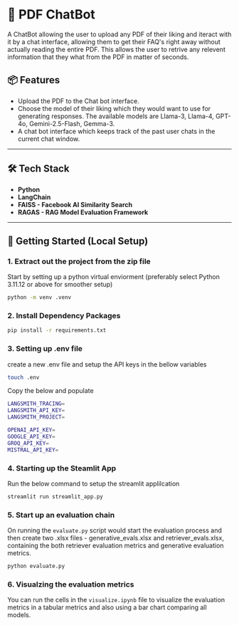 # 🔗 PDF ChatBot 

A ChatBot allowing the user to upload any PDF of their liking and iteract with it by a chat interface, allowing them to get their FAQ's right away without actually reading the entire PDF. This allows the user to retrive any relevent information that they what from the PDF in matter of seconds.

## 📦 Features

- Upload the PDF to the Chat bot interface.
- Choose the model of their liking which they would want to use for generating responses. The available models are Llama-3, Llama-4, GPT-4o, Gemini-2.5-Flash, Gemma-3.
- A chat bot interface which keeps track of the past user chats in the current chat window.
---

## 🛠️ Tech Stack

- **Python**
- **LangChain**
- **FAISS - Facebook AI Similarity Search**
- **RAGAS - RAG Model Evaluation Framework**

---

## 🚀 Getting Started (Local Setup)

### 1. Extract out the project from the zip file
Start by setting up a python virtual enviorment (preferably select Python 3.11.12 or above for smoother setup)
```bash
python -m venv .venv
```

### 2. Install Dependency Packages
```bash
pip install -r requirements.txt
```

### 3. Setting up .env file
create a new .env file and setup the API keys in the bellow variables
```bash
touch .env
```
Copy the below and populate
```bash
LANGSMITH_TRACING=
LANGSMITH_API_KEY=
LANGSMITH_PROJECT=

OPENAI_API_KEY=
GOOGLE_API_KEY=
GROQ_API_KEY=
MISTRAL_API_KEY=
```
### 4. Starting up the Steamlit App
Run the below command to setup the streamlit applilcation
```bash
streamlit run streamlit_app.py
```

### 5. Start up an evaluation chain
On running the ```evaluate.py``` script would start the evaluation process and then create two .xlsx files - generative_evals.xlsx and retriever_evals.xlsx, containing the both retriever evaluation metrics and generative evaluation metrics.
```bash
python evaluate.py
```

### 6. Visualzing the evaluation metrics
You can run the cells in the ```visualize.ipynb``` file to visualize the evaluation metrics in a tabular metrics and also using a bar chart comparing all models.

